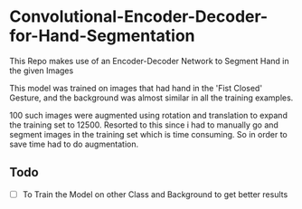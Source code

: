 # Convolutional-Encoder-Decoder-for-Hand-Segmentation
This Repo makes use of an Encoder-Decoder Network to Segment Hand in the given Images

This model was trained on images that had hand in the 'Fist Closed' Gesture, and the background was almost
similar in all the training examples.

100 such images were augmented using rotation and translation to expand the training set to 12500.
Resorted to this since i had to manually go and segment images in the training set which is time consuming.
So in order to save time had to do augmentation.

## Todo
- [ ] To Train the Model on other Class and Background to get better results
